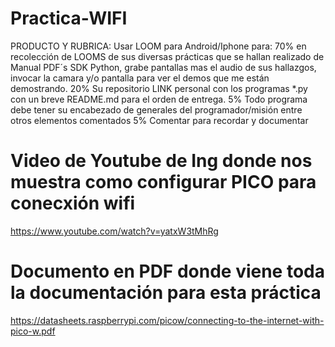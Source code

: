 # Practica-WIFI

PRODUCTO Y RUBRICA:
Usar LOOM para Android/Iphone para:
70% en recolección de LOOMS de sus diversas prácticas que se hallan realizado de Manual PDF´s SDK Python, grabe  pantallas mas el audio de sus hallazgos, invocar la camara y/o pantalla para ver el demos que me están demostrando.
20% Su repositorio LINK personal con los programas *.py con un breve README.md para el orden de entrega. 
5% Todo programa debe tener su encabezado de generales del programador/misión entre otros elementos comentados
5% Comentar para recordar y documentar

# Video de Youtube de Ing donde nos muestra como configurar PICO para conecxión wifi
https://www.youtube.com/watch?v=yatxW3tMhRg

# Documento en PDF donde viene toda la documentación para esta práctica
https://datasheets.raspberrypi.com/picow/connecting-to-the-internet-with-pico-w.pdf

